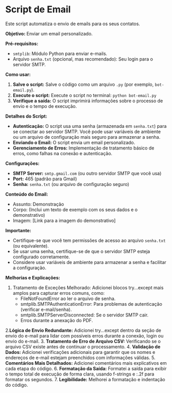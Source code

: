 # Script de Email 

Este script automatiza o envio de emails para os seus contatos.

**Objetivo:** Enviar um email personalizado.

**Pré-requisitos:**

*   `smtplib`:  Módulo Python para enviar e-mails.
*   Arquivo `senha.txt` (opcional, mas recomendado):  Seu login para o servidor SMTP.

**Como usar:**

1.  **Salve o script:** Salve o código como um arquivo `.py` (por exemplo, `bot-email.py`).
2.  **Execute o script:** Execute o script no terminal: `python bot-email.py`
3.  **Verifique a saída:** O script imprimirá informações sobre o processo de envio e o tempo de execução.

**Detalhes do Script:**

*   **Autenticação:** O script usa uma senha (armazenada em `senha.txt`) para se conectar ao servidor SMTP.
     Você pode usar variáveis de ambiente ou um arquivo de configuração mais seguro para armazenar a senha.
*   **Enviando o Email:** O script envia um email personalizado.
*   **Gerenciamento de Erros:** Implementação de tratamento básico de erros, como falhas na conexão e autenticação.

**Configurações:**

*   **SMTP Server:** `smtp.gmail.com` (ou outro servidor SMTP que você usa)
*   **Port:** 465 (padrão para Gmail)
*   **Senha:** `senha.txt` (ou arquivo de configuração seguro)

**Conteúdo do Email:**

*   Assunto: Demonstração 
*   Corpo:  (Inclui um texto de exemplo com os seus dados e o demonstrativo)
*   Imagem:  [Link para a imagem do demonstrativo]

**Importante:**

*   Certifique-se que você tem permissões de acesso ao arquivo `senha.txt` (ou equivalente).
*   Se usar uma senha, certifique-se de que o servidor SMTP esteja configurado corretamente.
*   Considere usar variáveis de ambiente para armazenar a senha e facilitar a configuração.

**Melhorias e Explicações:**

1. Tratamento de Exceções Melhorado: Adicionei blocos try...except mais amplos para capturar erros comuns, como:
    * FileNotFoundError ao ler o arquivo de senha.
    * smtplib.SMTPAuthenticationError: Para problemas de autenticação (verificar e-mail/senha).
    * smtplib.SMTPServerDisconnected: Se o servidor SMTP cair.
    * Erros durante a anexação do PDF.
      
2.**Lógica de Envio Redundante:** Adicionei try...except dentro da seção de envio do e-mail para lidar com possíveis erros durante a conexão, login ou envio do e-mail.
3. **Tratamento de Erro de Arquivo CSV:** Verificando se o arquivo CSV existe antes de continuar o processamento.
4. **Validação de Dados:** Adicionei verificações adicionais para garantir que os nomes e endereços de e-mail estejam preenchidos com informações válidas.
5. **Comentários Mais Detalhados:** Adicionei comentários mais explicativos em cada etapa do código.
6. **Formatação da Saída:** Formatei a saída para exibir o tempo total de execução de forma clara, usando f-strings e :.2f para formatar os segundos.
7. **Legibilidade:** Melhorei a formatação e indentação do código.
